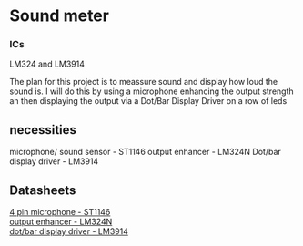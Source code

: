# Sound meter

### ICs
LM324 and LM3914 

The plan for this project is to meassure sound and display how loud the sound is.
I will do this by using a microphone enhancing the output strength an then displaying the output via a Dot/Bar Display Driver on a row of leds


## necessities
microphone/ sound sensor - ST1146
output enhancer - LM324N
Dot/bar display driver - LM3914

## Datasheets
[4 pin microphone - ST1146](https://cdn-reichelt.de/documents/datenblatt/A300/ST1146.pdf) \
[output enhancer - LM324N](https://www.ti.com/lit/ds/symlink/lm324-n-mil.pdf) \
[dot/bar display driver - LM3914](https://www.ti.com/lit/ds/symlink/lm3914.pdf) 
